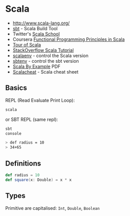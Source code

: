# Scala

* <http://www.scala-lang.org/>
* [sbt](http://www.scala-sbt.org/index.html) - Scala Build Tool
* Twitter's [Scala School](http://twitter.github.io/scala_school/)
* Coursera [Functional Programming Principles in Scala](https://www.coursera.org/learn/progfun1/home/welcome)
* [Tour of Scala](http://docs.scala-lang.org/tutorials/tour/tour-of-scala.html)
* [StackOverflow Scala Tutorial](http://stackoverflow.com/tags/scala/info)
* [scalaenv](https://github.com/mazgi/scalaenv) - control the Scala version
* [sbtenv](https://github.com/mazgi/sbtenv) - control the sbt version
* [Scala By Example](http://www.scala-lang.org/docu/files/ScalaByExample.pdf) PDF
* [Scalacheat](http://docs.scala-lang.org/cheatsheets/) - Scala cheat sheet

## Basics

REPL (Read Evaluate Print Loop):

```sh
scala
```

or SBT REPL (same repl):

```sh
sbt
console

> def radius = 10
> 34+65
```

## Definitions

```scala
def radius = 10
def square(x: Double) = x * x
```

## Types

Primitive are capitalised: `Int`, `Double`, `Boolean`
